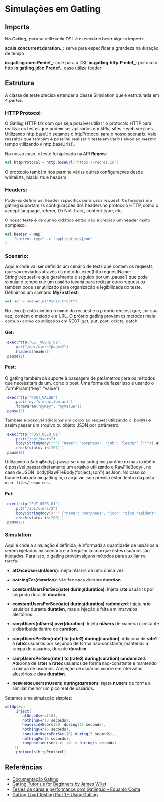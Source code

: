 ﻿# Simulações em Gatling

## **Imports**

No Gatling, para se utilizar da DSL é necessário fazer alguns imports:

**scala.concurrent.duration._**: serve para especificar a grandeza na duração de tempo

**io.gatling.core.Predef_**: core para a DSL
**io.gatling.http.Predef_**: protocolo http 
**io.gatling.jdbc.Predef_**: caso utilize feeder

## **Estrutura**

A classe de teste precisa estender a classe Simulation que é estruturada em 4 partes:

### **HTTP Protocol:**

O Gatling HTTP faz com que seja possível utilizar o protocolo HTTP para realizar os testes que podem ser aplicados em APIs, sites e web services. Utilizando http.baseUrl setamos o httpProtocol para o nosso scenario. Vale ressaltar que também é possível realizar o teste em vários alvos ao mesmo tempo utilizando o http.baseUrls().

No nosso caso, o teste foi aplicado na API **Reqres**:

```Scala
val httpProtocol = http.baseUrl("https://reqres.in")
```

O protocolo também nos permite várias outras configurações desde whitelists, blacklists e headers.

### **Headers:**

Pode-se definir um header específico para cada request. Os headers em gatling suportam as configurações dos headers no protocolo HTTP, como o accept-language, referer, Do Not Track, content-type, etc.

O nosso teste é de cunho didático então não é preciso um header muito complexo:

```Scala
val header = Map(
    "content-type" -> "application/json"
)
```

### **Scenario:**

Aqui é onde vai ser definido um cenário de teste que contém os requests que são enviados através do método .exec(http(requestName: String).request) e que geralmente é seguido por um .pause() que pode simular o tempo que um usuário levaria para realizar outro request ou também pode ser utilizado para organização e legibilidade do teste. Definimos um scenario **MyFirstTest**:

```Scala
val scn = scenario("MyFirstTest")
```

No .exec() está contido o nome do request e o próprio request que, por sua vez, contém o método e a URL. O próprio gatling provém os métodos mais comuns como os utilizados em REST: get, put, post, delete, patch.

#### **Get:**

```Scala
.exec(http("GET_USERS_01")
    .get("/api/users?page=2")
    .headers(header))
.pause(2)
```
#### **Post:**

O gatling também dá suporte à passagem de parâmetros para os métodos que necessitam de um, como o post. Uma forma de fazer isso é usando o .formParam(“key”, “value”):

```Scala
.exec(http("POST_VALUE")
    .post("my.form-action.uri")
    .formParam("myKey", "myValue"))
.pause(2)
```

Também é possível adicionar um corpo ao request utilizando o .body() e assim passar um arquivo ou objeto JSON por parâmetro:

```Scala
.exec(http("POST_USER_01")
    .post("/api/users")
    .body(StringBody("""{ "name": "morpheus", "job": "leader" }""")).asJson
    .check(status.is(201)))
.pause(2)
```

Utilizando o StringBody() passa-se uma string por parâmetro mas também é possível passar diretamente um arquivo utilizando o RawFileBody(), no caso do JSON .body(RawFileBody(“object.json”)).asJson. No caso do bundle baixado no gatling.io, o arquivo .json precisa estar dentro da pasta `user-files/resources`.

#### **Put:**

```Scala
.exec(http("PUT_USER_01")
    .put("/api/users/2")
    .body(StringBody(s""" {"name": "morpheus", "job": "zion resident", "updatedAt": "${java.time.LocalDate.now}" } """))
    .check(status.is(200)))
.pause(2)
```

### **Simulation**

Aqui é onde a simulação é definida, é informada a quantidade de usuários a serem injetados no scenario e a frequência com que estes usuários são injetados. Para isso, o gatling provém alguns métodos para auxiliar na tarefa:

* **atOnceUsers(nUsers)**: Inejta nUsers de uma única vez.

* **nothingFor(duration)**: Não faz nada durante **duration**.

* **constantUsersPerSec(rate) during(duration)**: Injeta **rate** usuários por segundo durante **duration**.

* **constantUsersPerSec(rate) during(duration) radomized**: Injeta **rate** usuários durante **duration**, mas a injeção é feita em intervalos aleatórios.

* **rampUsers(nUsers) over(duration)**: Injeta **nUsers** de maneira constante e distribuida dentro de **duration**.

* **rampUsersPerSec(rate1) to (rate2) during(duration)**: Adiciona de **rate1** à **rate2** usuários por segundo de forma não-constante, mantendo a rampa de usuários, durante **duration**.

* **rampUsersPerSec(rate1) to (rate2) during(duration) randomized**: Adiciona de **rate1** à **rate2** usuários de forma não-constante e mantendo a rampa de usuários. A injeção de usuários ocorre em intervalos aleatórios e dura **duration**.

* **heavisideUsers(nUsers) during(duration)**: Injeta **nUsers** de forma a simular melhor um pico real de usuários.

Setamos uma simulação simples:

```Scala
setUp(scn
    .inject(
        atOnceUsers(10),
        nothingFor(3 seconds),
        heavisideUsers(50) during(10 seconds),
        nothingFor(5 seconds),
        constantUsersPerSec(10) during(5 seconds),
        nothingFor(5 seconds),
        rampUsersPerSec(10) to 15 during(5 seconds)
    ))
    .protocols(httpProtocol)
```

## **Referências**

* [Documentação Gatling](https://gatling.io/docs/current/)
* [Gatling Tutorials for Beginners by James Willet](https://www.youtube.com/watch?v=6Uc--YQMwf4&list=PLw_jGKXm9lIYpTotIJ-R31pXS7qqwXstt)
* [Testes de carga e performance com Gatling.io – Eduardo Costa](https://www.youtube.com/watch?v=-tk24HMG41g)
* [Gatling Load Testing Part 1 – Using Gatling](https://blog.codecentric.de/en/2017/06/gatling-load-testing-part-1-using-gatling/)
  